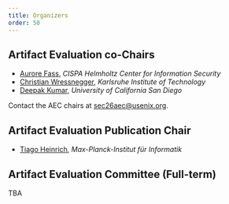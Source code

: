 ```yaml
---
title: Organizers
order: 50
---
```


## Artifact Evaluation co-Chairs

* [Aurore Fass](https://aurore54f.github.io/), _CISPA Helmholtz Center for Information Security_
* [Christian Wressnegger](https://intellisec.de/chris), _Karlsruhe Institute of Technology_
* [Deepak Kumar](https://kumarde.com/), _University of California San Diego_

Contact the AEC chairs at [sec26aec@usenix.org](mailto:sec26aec@usenix.org).

## Artifact Evaluation Publication Chair

* [Tiago Heinrich](https://www.mpi-inf.mpg.de/tiago-heinrich), _Max-Planck-Institut für Informatik_

## Artifact Evaluation Committee (Full-term)

TBA
